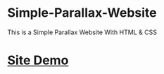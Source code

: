 # Simple-Parallax-Website
This is a Simple Parallax Website With HTML &amp; CSS

# <a href='https://serene-swartz-173f65.netlify.app/'>Site Demo</a>
